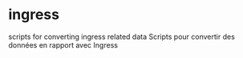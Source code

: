 # ingress
scripts for converting ingress related data
Scripts pour convertir des données en rapport avec Ingress
